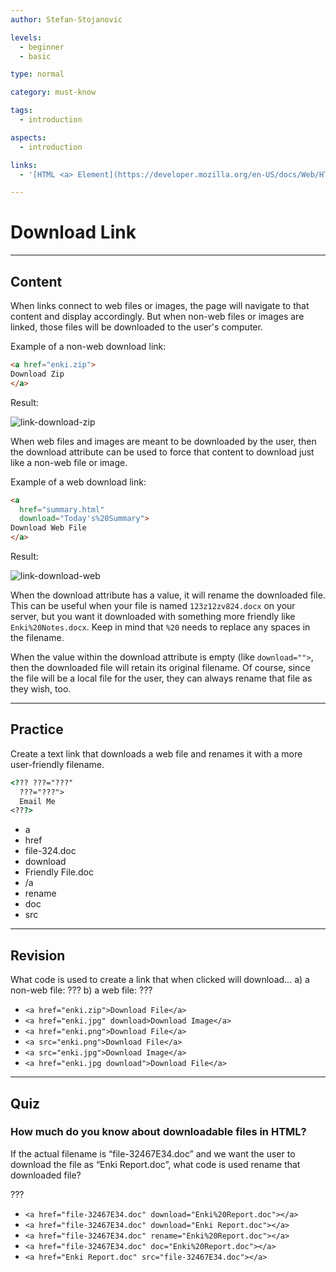 ```yaml
---
author: Stefan-Stojanovic

levels:
  - beginner
  - basic

type: normal

category: must-know

tags:
  - introduction

aspects:
  - introduction

links:
  - '[HTML <a> Element](https://developer.mozilla.org/en-US/docs/Web/HTML/Element/a){documentation}'

---
```

# Download Link
---
## Content

When links connect to web files or images, the page will navigate to that content and display accordingly. But when non-web files or images are linked, those files will be downloaded to the user's computer.  

Example of a non-web download link:
```html
<a href="enki.zip">
Download Zip
</a>
```
Result:

![link-download-zip](https://img.enkipro.com/d6367691bfa0e87ad84cb3dfea9e0903.png)

When web files and images are meant to be downloaded by the user, then the download attribute can be used to force that content to download just like a non-web file or image.   

Example of a web download link:
```html
<a
  href="summary.html"
  download="Today's%20Summary">
Download Web File
</a>
```
Result:

![link-download-web](https://img.enkipro.com/9c4fab090abeaf6fe0195135052edd4e.png)

When the download attribute has a value, it will rename the downloaded file. This can be useful when your file is named `123z12zv824.docx` on your server, but you want it downloaded with something more friendly like `Enki%20Notes.docx`. Keep in mind that `%20` needs to replace any spaces in the filename.

When the value within the download attribute is empty (like `download="">`, then the downloaded file will retain its original filename. Of course, since the file will be a local file for the user, they can always rename that file as they wish, too.

---
## Practice

Create a text link that downloads a web file and renames it with a more user-friendly filename.

```html
<??? ???="???"
  ???="???">
  Email Me
<???>
````

* a
* href
* file-324.doc
* download
* Friendly File.doc
* /a
* rename
* doc
* src

---
## Revision

What code is used to create a link that when clicked will download...
a) a non-web file: ???
b) a web file: ???

* `<a href="enki.zip">Download File</a>`
* `<a href="enki.jpg" download>Download Image</a>`
* `<a href="enki.png">Download File</a>`
* `<a src="enki.png">Download File</a>`
* `<a src="enki.jpg">Download Image</a>`
* `<a href="enki.jpg download">Download File</a>`

---
## Quiz

### How much do you know about downloadable files in HTML?

If the actual filename is “file-32467E34.doc” and we want the user to download the file as “Enki Report.doc”, what code is used rename that downloaded file?

???

* `<a href="file-32467E34.doc" download="Enki%20Report.doc"></a>`
* `<a href="file-32467E34.doc" download="Enki Report.doc"></a>`
* `<a href="file-32467E34.doc" rename="Enki%20Report.doc"></a>`
* `<a href="file-32467E34.doc" doc="Enki%20Report.doc"></a>`
* `<a href="Enki Report.doc" src="file-32467E34.doc"></a>`
